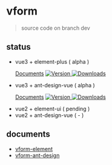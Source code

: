 # vform

> source code on branch dev


## status

-  vue3 + element-plus ( alpha )   
    <p>
        <a href="https://foolishchow.gitee.io/vform/element/">Documents</a>
        <a href="https://www.npmjs.com/package/vform-element">
            <img src="https://img.shields.io/npm/v/vform-element.svg" alt="Version">
        </a> 
        <a href="https://www.npmjs.com/package/vform-element">
            <img src="https://img.shields.io/npm/dm/vform-element.svg" alt="Downloads">
        </a>
    </p>
-  vue3 + ant-design-vue ( alpha )
    <p>
        <a href="https://foolishchow.gitee.io/vform/ant-design/">Documents</a>
        <a href="https://www.npmjs.com/package/vform-ant-design">
            <img src="https://img.shields.io/npm/v/vform-ant-design.svg" alt="Version">
        </a> 
        <a href="https://www.npmjs.com/package/vform-ant-design">
            <img src="https://img.shields.io/npm/dm/vform-ant-design.svg" alt="Downloads">
        </a>
    </p> 
-  vue2 + element-ui ( pending )
-  vue2 + ant-design-vue ( - )

## documents 

- [vform-element](https://foolishchow.gitee.io/vform/element/)
- [vform-ant-design](https://foolishchow.gitee.io/vform/ant-design/)

